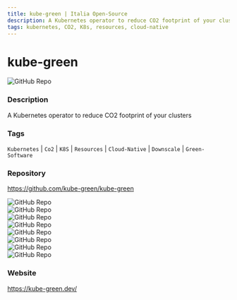 ```yaml
---
title: kube-green | Italia Open-Source
description: A Kubernetes operator to reduce CO2 footprint of your clusters
tags: kubernetes, CO2, K8s, resources, cloud-native
---
```

        

# kube-green

![GitHub Repo](https://img.shields.io/static/v1?label=category&message=opensource&color=green)

### Description

A Kubernetes operator to reduce CO2 footprint of your clusters

### Tags

`Kubernetes` | `Co2` | `K8S` | `Resources` | `Cloud-Native` | `Downscale` | `Green-Software`

### Repository

https://github.com/kube-green/kube-green

![GitHub Repo](https://img.shields.io/github/stars/kube-green/kube-green?style=social)<br />![GitHub Repo](https://img.shields.io/github/forks/kube-green/kube-green?style=social)<br />![GitHub Repo](https://img.shields.io/github/v/tag/kube-green/kube-green?style=social)<br />![GitHub Repo](https://img.shields.io/github/contributors/kube-green/kube-green)<br />![GitHub Repo](https://img.shields.io/github/issues-pr/kube-green/kube-green)<br />![GitHub Repo](https://img.shields.io/github/issues/kube-green/kube-green)<br />![GitHub Repo](https://img.shields.io/github/license/kube-green/kube-green)<br />![GitHub Repo](https://img.shields.io/github/last-commit/kube-green/kube-green)<br />

### Website

https://kube-green.dev/